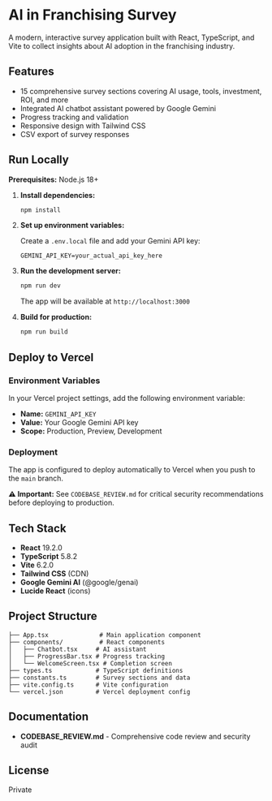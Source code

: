 # AI in Franchising Survey

A modern, interactive survey application built with React, TypeScript, and Vite to collect insights about AI adoption in the franchising industry.

## Features

- 15 comprehensive survey sections covering AI usage, tools, investment, ROI, and more
- Integrated AI chatbot assistant powered by Google Gemini
- Progress tracking and validation
- Responsive design with Tailwind CSS
- CSV export of survey responses

## Run Locally

**Prerequisites:** Node.js 18+

1. **Install dependencies:**
   ```bash
   npm install
   ```

2. **Set up environment variables:**

   Create a `.env.local` file and add your Gemini API key:
   ```
   GEMINI_API_KEY=your_actual_api_key_here
   ```

3. **Run the development server:**
   ```bash
   npm run dev
   ```

   The app will be available at `http://localhost:3000`

4. **Build for production:**
   ```bash
   npm run build
   ```

## Deploy to Vercel

### Environment Variables

In your Vercel project settings, add the following environment variable:

- **Name:** `GEMINI_API_KEY`
- **Value:** Your Google Gemini API key
- **Scope:** Production, Preview, Development

### Deployment

The app is configured to deploy automatically to Vercel when you push to the `main` branch.

**⚠️ Important:** See `CODEBASE_REVIEW.md` for critical security recommendations before deploying to production.

## Tech Stack

- **React** 19.2.0
- **TypeScript** 5.8.2
- **Vite** 6.2.0
- **Tailwind CSS** (CDN)
- **Google Gemini AI** (@google/genai)
- **Lucide React** (icons)

## Project Structure

```
├── App.tsx              # Main application component
├── components/          # React components
│   ├── Chatbot.tsx     # AI assistant
│   ├── ProgressBar.tsx # Progress tracking
│   └── WelcomeScreen.tsx # Completion screen
├── types.ts            # TypeScript definitions
├── constants.ts        # Survey sections and data
├── vite.config.ts      # Vite configuration
└── vercel.json         # Vercel deployment config
```

## Documentation

- **CODEBASE_REVIEW.md** - Comprehensive code review and security audit

## License

Private
